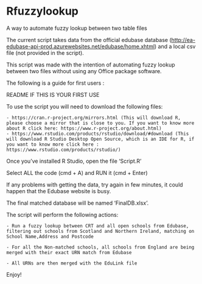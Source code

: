 # Rfuzzylookup
A way to automate fuzzy lookup between two table files

The current script takes data from the official edubase database (http://ea-edubase-api-prod.azurewebsites.net/edubase/home.xhtml)
and a local csv file (not provided in the script).

This script was made with the intention of automating fuzzy lookup between two files without using any Office package software.

The following is a guide for first users :

README IF THIS IS YOUR FIRST USE

To use the script you will need to download the following files:

	- https://cran.r-project.org/mirrors.html (This will download R, please choose a mirror that is close to you. If you want to know more about R click here: https://www.r-project.org/about.html)
	- https://www.rstudio.com/products/rstudio/download/#download (This will download R Studio Desktop Open Source, which is an IDE for R, if you want to know more click here : https://www.rstudio.com/products/rstudio/)

Once you’ve installed R Studio, open the file ‘Script.R’

Select ALL the code (cmd + A) and RUN it (cmd + Enter)

If any problems with getting the data, try again in few minutes, it could happen that the Edubase website is busy.

The final matched database will be named ‘FinalDB.xlsx’.


The script will perform the following actions:

	- Run a fuzzy lookup between CRT and all open schools from Edubase, filtering out schools from Scotland and Northern Ireland, matching on School Name,Address and Postcode

	- For all the Non-matched schools, all schools from England are being merged with their exact URN match from Edubase

	- All URNs are then merged with the EduLink file 


Enjoy!


